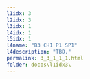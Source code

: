 ```yaml
---
l1idx: 3
l2idx: 3
l3idx: 1
l4idx: 1
l5idx: 1
l4name: "B3 CH1 P1 SP1"
l4description: "TBD."
permalink: 3_3_1_1_1.html
folder: docos\l1idx3\
---
```

